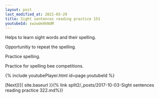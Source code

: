 ```yaml
---
layout: post
last_modified_at: 2021-03-29
title: Sight sentences reading practice 151
youtubeId: swzwde0kNdM
---
```

 
 
Helps to learn sight words and their spelling.

Opportunitiy to repeat the spelling. 

Practice spelling. 
 
Practice for spelling bee competitions. 
 
{% include youtubePlayer.html id=page.youtubeId %}
 
 

[Next]({{ site.baseurl }}{% link  split2/_posts/2017-10-03-Sight sentences reading practice 322.md%})
 
